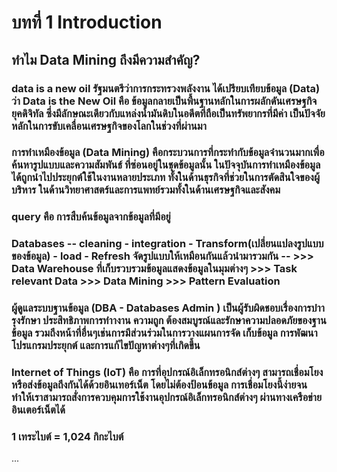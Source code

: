# บทที่ 1 Introduction
## ทำไม Data Mining ถึงมีความสำคัญ?
### data is a new oil รัฐมนตรีว่าการกระทรวงพลังงาน ได้เปรียบเทียบข้อมูล (Data) ว่า Data is the New Oil คือ ข้อมูลกลายเป็นพื้นฐานหลักในการผลักดันเศรษฐกิจยุคดิจิทัล ซึ่งมีลักษณะเดียวกับแหล่งน้ำมันดิบในอดีตที่ถือเป็นทรัพยากรที่มีค่า เป็นปัจจัยหลักในการขับเคลื่อนเศรษฐกิจของโลกในช่วงที่ผ่านมา
### การทําเหมืองข้อมูล (Data Mining) คือกระบวนการที่กระทํากับข้อมูลจํานวนมากเพื่อค้นหารูปแบบและความสัมพันธ์ ที่ซ่อนอยู่ในชุดข้อมูลนั้น ในปัจจุบันการทําเหมืองข้อมูลได้ถูกนําไปประยุกต์ใช้ในงานหลายประเภท ทั้งในด้านธุรกิจที่ช่วยในการตัดสินใจของผู้บริหาร ในด้านวิทยาศาสตร์และการแพทย์รวมทั้งในด้านเศรษฐกิจและสังคม
### query คือ การสืบค้นข้อมูลจากข้อมูลที่มีอยู่
### Databases -- cleaning - integration - Transform(เปลี่ยนแปลงรูปแบบของข้อมูล) - load - Refresh จัดรูปแบบให้เหมือนกันแล้วนำมารวมกัน -- >>> Data Warehouse ที่เก็บรวบรวมข้อมูลแสดงข้อมูลในมุมต่างๆ >>> Task relevant Data >>> Data Mining >>> Pattern Evaluation
### ผู้ดูแลระบบฐานข้อมูล (DBA - Databases Admin ) เป็นผู้รับผิดชอบเรื่องการบำารุงรักษา ประสิทธิภาพการทำางาน ความถูก ต้องสมบูรณ์และรักษาความปลอดภัยของฐานข้อมูล รวมถึงหน้าที่อื่นๆเช่นการมีส่วนร่วมในการวางแผนการจัด เก็บข้อมูล การพัฒนาโปรแกรมประยุกต์ และการแก้ไขปัญหาต่างๆที่เกิดขึ้น
### Internet of Things (IoT) คือ การที่อุปกรณ์อิเล็กทรอนิกส์ต่างๆ สามารถเชื่อมโยงหรือส่งข้อมูลถึงกันได้ด้วยอินเทอร์เน็ต โดยไม่ต้องป้อนข้อมูล การเชื่อมโยงนี้ง่ายจนทำให้เราสามารถสั่งการควบคุมการใช้งานอุปกรณ์อิเล็กทรอนิกส์ต่างๆ ผ่านทางเครือข่ายอินเตอร์เน็ตได้ 
### 1 เทระไบต์ = 1,024 กิกะไบต์
...
